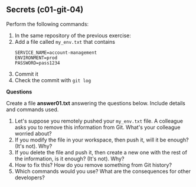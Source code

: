 ## Secrets (c01-git-04)

Perform the following commands:
1. In the same repository of the previous exercise:
2. Add a file called `my_env.txt` that contains
    ```
    SERVICE_NAME=account-management
    ENVIRONMENT=prod
    PASSWORD=pass1234
    ```
1. Commit it
3. Check the commit with `git log`

**Questions**

Create a file **answer01.txt** answering the questions below. Include details and commands used.
1. Let's suppose you remotely pushed your `my_env.txt` file. A colleague asks you to remove this information from Git. What's your colleague worried about? 
2. If you modify the file in your workspace, then push it, will it be enough? (It's not). Why?
3. If you delete the file and push it, then create a new one with the rest of the information, is it enough? (It's not). Why?
4. How to fix this? How do you remove something from Git history?
5. Which commands would you use? What are the consequences for other developers?
